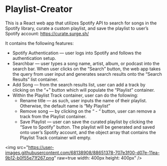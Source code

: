 # Playlist-Creator

This is a React web app that utilizes Spotify API to search for songs in the Spotify library, curate a custom playlist, and save the playlist to user’s Spotify account: https://curate.surge.sh/

It contains the following features:
* Spotify Authentication — user logs into Spotify and follows the authentication setup.
* Searchbar — user types a song name, artist, album, or podcast into the search bar. When user clicks on the “Search” button, the web app takes the query from user input and generates search results onto the “Search Results” list container.
* Add Song — from the search results list, user can add a track by clicking on the “+” button which will populate the “Playlist” container.
* Within the Playlist Track container, user can do the following:
    * Rename title — as such, user inputs the name of their playlist. Otherwise, the default name is “My Playlist”
    * Remove song — by clicking on the “ - “ button, user can remove a track from the Playlist container.
    * Save Playlist  — user can save the curated playlist by clicking the “Save to Spotify” button. The playlist will be generated and saved onto user’s Spotify account, and the object array that contains the Playlist Track container will empty.

<img src="https://user-images.githubusercontent.com/68138908/88651378-707e3f00-d07e-11ea-9b12-b0f55e71f267.png" raw=true width: 400px height: 400px" />
